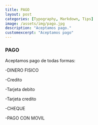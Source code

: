 ```yaml
---
title: PAGO
layout: post
categories: [Typography, Markdown, Tips]
image: /assets/img/pago.jpg
description: "Aceptamos pago."
customexcerpt: "Aceptamos pago"
---
```


### PAGO
Aceptamos pago de todas formas:

-DINERO FISICO

-Credito

-Tarjeta debito

-Tarjeta credito

-CHEQUE

-PAGO CON MOVIL 
